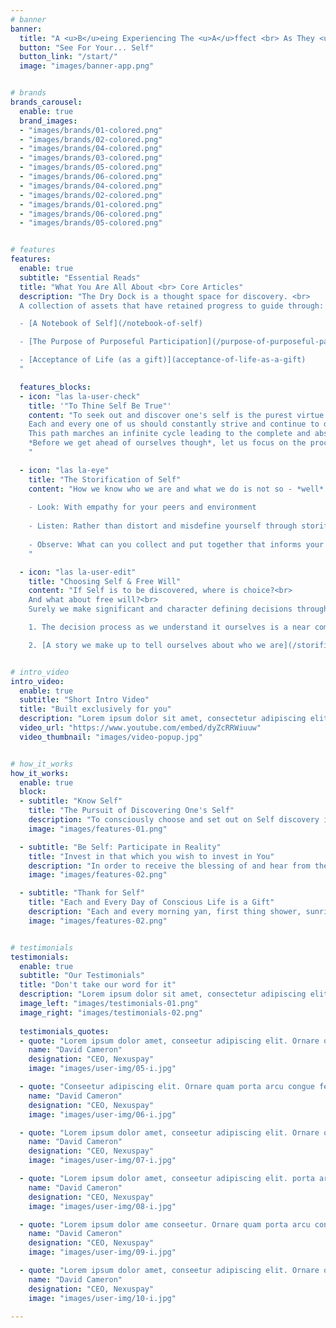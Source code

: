 ```yaml
---
# banner
banner:
  title: "A <u>B</u>eing Experiencing The <u>A</u>ffect <br> As They <u>Become</u>"
  button: "See For Your... Self"
  button_link: "/start/"
  image: "images/banner-app.png"


# brands
brands_carousel:
  enable: true
  brand_images:
  - "images/brands/01-colored.png"
  - "images/brands/02-colored.png"
  - "images/brands/04-colored.png"
  - "images/brands/03-colored.png"
  - "images/brands/05-colored.png"
  - "images/brands/06-colored.png"
  - "images/brands/04-colored.png"
  - "images/brands/02-colored.png"
  - "images/brands/01-colored.png"
  - "images/brands/06-colored.png"
  - "images/brands/05-colored.png"


# features
features:
  enable: true
  subtitle: "Essential Reads"
  title: "What You Are All About <br> Core Articles"
  description: "The Dry Dock is a thought space for discovery. <br> 
  A collection of assets that have retained progress to guide through:

  - [A Notebook of Self](/notebook-of-self)  

  - [The Purpose of Purposeful Participation](/purpose-of-purposeful-participation)

  - [Acceptance of Life (as a gift)](acceptance-of-life-as-a-gift)
  "

  features_blocks:
  - icon: "las la-user-check"
    title: '"To Thine Self Be True"'
    content: "To seek out and discover one's self is the purest virtue of individuality.
    Each and every one of us should constantly strive and continue to do so. <br>
    This path marches an infinite cycle leading to the complete and absolute loss of the bounds between self and surrounding. <br><br>
    *Before we get ahead of ourselves though*, let us focus on the process of self discovery.
    "

  - icon: "las la-eye"
    title: "The Storification of Self"
    content: "How we know who we are and what we do is not so - *well*... **known**. 
    
    - Look: With empathy for your peers and environment
    
    - Listen: Rather than distort and misdefine yourself through storification and narrative
    
    - Observe: What can you collect and put together that informs your immediate reality about who you are
    "

  - icon: "las la-user-edit"
    title: "Choosing Self & Free Will"
    content: "If Self is to be discovered, where is choice?<br>
    And what about free will?<br>
    Surely we make significant and character defining decisions throughout our lives that have to do with who we are; However:<br>

    1. The decision process as we understand it ourselves is a near complete illusion

    2. [A story we make up to tell ourselves about who we are](/storification-of-self)."


# intro_video
intro_video:   
  enable: true
  subtitle: "Short Intro Video"
  title: "Built exclusively for you"
  description: "Lorem ipsum dolor sit amet, consectetur adipiscing elit. Morbi egestas <br> Werat viverra id et aliquet. vulputate egestas sollicitudin."
  video_url: "https://www.youtube.com/embed/dyZcRRWiuuw"
  video_thumbnail: "images/video-popup.jpg"


# how_it_works
how_it_works:   
  enable: true
  block:
  - subtitle: "Know Self"
    title: "The Pursuit of Discovering One's Self"
    description: "To consciously choose and set out on Self discovery is a journey of all times. The Tale of old, Folk, Nursery Rhymes and others all share such quests. Calming the fire and lava outside by calming the storm within. All of which require the hero to undergo serious acts of valor in order to put to use such an important claim to Self-knowledge."
    image: "images/features-01.png"

  - subtitle: "Be Self: Participate in Reality"
    title: "Invest in that which you wish to invest in You"
    description: "In order to receive the blessing of and hear from the Universe, one must participate in reality. In the reality they desire to invest in and be invested in."
    image: "images/features-02.png"

  - subtitle: "Thank for Self"
    title: "Each and Every Day of Conscious Life is a Gift"
    description: "Each and every morning yan, first thing shower, sunrise cigarette, or annoying alarm accompanies The Gift of Life's breadth - delivered to us daily. Receiving this with no requirements or debts and so often is a gift so valuable and so rare. Each of us on a unique commodity timer."
    image: "images/features-02.png"


# testimonials
testimonials:   
  enable: true
  subtitle: "Our Testimonials"
  title: "Don't take our word for it"
  description: "Lorem ipsum dolor sit amet, consectetur adipiscing elit. Morbi egestas <br> Werat viverra id et aliquet. vulputate egestas sollicitudin."
  image_left: "images/testimonials-01.png"
  image_right: "images/testimonials-02.png"
  
  testimonials_quotes:
  - quote: "Lorem ipsum dolor amet, conseetur adipiscing elit. Ornare quam porta arcu congue felis volutpat. Vitae lectudbfs dolor faucibus"
    name: "David Cameron"
    designation: "CEO, Nexuspay"
    image: "images/user-img/05-i.jpg"

  - quote: "Conseetur adipiscing elit. Ornare quam porta arcu congue felis volutpat. Vitae lectudbfs pellentesque vitae dolor faucibus"
    name: "David Cameron"
    designation: "CEO, Nexuspay"
    image: "images/user-img/06-i.jpg"

  - quote: "Lorem ipsum dolor amet, conseetur adipiscing elit. Ornare quam porta arcu congue felis volutpat. Vitae lectudbfs pellentesque vitae dolor"
    name: "David Cameron"
    designation: "CEO, Nexuspay"
    image: "images/user-img/07-i.jpg"

  - quote: "Lorem ipsum dolor amet, conseetur adipiscing elit. porta arcu congue felis volutpat. Vitae lectudbfs pellentesque vitae dolor faucibus"
    name: "David Cameron"
    designation: "CEO, Nexuspay"
    image: "images/user-img/08-i.jpg"

  - quote: "Lorem ipsum dolor ame conseetur. Ornare quam porta arcu congue felis volutpat. Vitae lectudbfs pellentesque vitae dolor faucibus"
    name: "David Cameron"
    designation: "CEO, Nexuspay"
    image: "images/user-img/09-i.jpg"

  - quote: "Lorem ipsum dolor amet, conseetur adipiscing elit. Ornare quam porta arcu congue lectudbfs pellentesque vitae dolor faucibus"
    name: "David Cameron"
    designation: "CEO, Nexuspay"
    image: "images/user-img/10-i.jpg"

---
```

